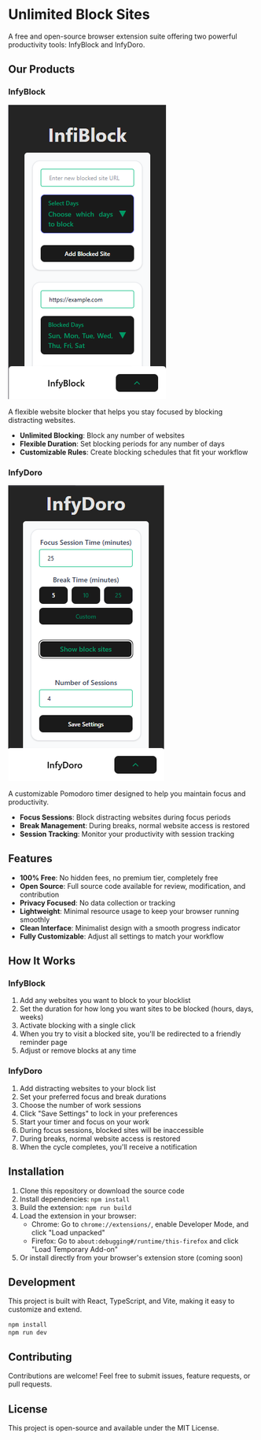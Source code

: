# Unlimited Block Sites

A free and open-source browser extension suite offering two powerful productivity tools: InfyBlock and InfyDoro.

## Our Products

### InfyBlock
![InfyBlock](public/images/infyblock.png)

A flexible website blocker that helps you stay focused by blocking distracting websites.
- **Unlimited Blocking**: Block any number of websites
- **Flexible Duration**: Set blocking periods for any number of days
- **Customizable Rules**: Create blocking schedules that fit your workflow

### InfyDoro
![InfyDoro](public/images/infydoro.png)

A customizable Pomodoro timer designed to help you maintain focus and productivity.
- **Focus Sessions**: Block distracting websites during focus periods
- **Break Management**: During breaks, normal website access is restored
- **Session Tracking**: Monitor your productivity with session tracking

## Features

- **100% Free**: No hidden fees, no premium tier, completely free
- **Open Source**: Full source code available for review, modification, and contribution
- **Privacy Focused**: No data collection or tracking
- **Lightweight**: Minimal resource usage to keep your browser running smoothly
- **Clean Interface**: Minimalist design with a smooth progress indicator
- **Fully Customizable**: Adjust all settings to match your workflow

## How It Works

### InfyBlock
1. Add any websites you want to block to your blocklist
2. Set the duration for how long you want sites to be blocked (hours, days, weeks)
3. Activate blocking with a single click
4. When you try to visit a blocked site, you'll be redirected to a friendly reminder page
5. Adjust or remove blocks at any time

### InfyDoro
1. Add distracting websites to your block list
2. Set your preferred focus and break durations
3. Choose the number of work sessions
4. Click "Save Settings" to lock in your preferences
5. Start your timer and focus on your work
6. During focus sessions, blocked sites will be inaccessible
7. During breaks, normal website access is restored
8. When the cycle completes, you'll receive a notification

## Installation

1. Clone this repository or download the source code
2. Install dependencies: `npm install`
3. Build the extension: `npm run build`
4. Load the extension in your browser:
   - Chrome: Go to `chrome://extensions/`, enable Developer Mode, and click "Load unpacked"
   - Firefox: Go to `about:debugging#/runtime/this-firefox` and click "Load Temporary Add-on"
5. Or install directly from your browser's extension store (coming soon)

## Development

This project is built with React, TypeScript, and Vite, making it easy to customize and extend.

```
npm install
npm run dev
```

## Contributing

Contributions are welcome! Feel free to submit issues, feature requests, or pull requests.

## License

This project is open-source and available under the MIT License.
